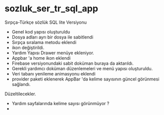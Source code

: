 # sozluk_ser_tr_sql_app

Sırpça-Türkçe sözlük 
SQL lite Versiyonu

- Genel kod yapısı oluşturuldu
- Dosya adları ayrı bir dosya ile sabitlendi
- Sırpça sıralama metodu eklendi
- ikon değiştirildi.
- Yardım Yapısı Drawer menüye ekleniyor.
- Appbar 'a home ikon eklendi
- Firebase versiyonundaki sabit doküman buraya da aktarıldı.
- Gerekli yardımcı doküman düzenlemeleri ve menü yapısı oluşturuldu.
- Veri tabanı yenileme animasyonu eklendi
- provider paketi eklenerek AppBar 'da kelime sayısının güncel görünmesi sağlandı.



Düzeltilecekler.
- Yardım sayfalarında kelime sayısı görünmüyor ?
- 